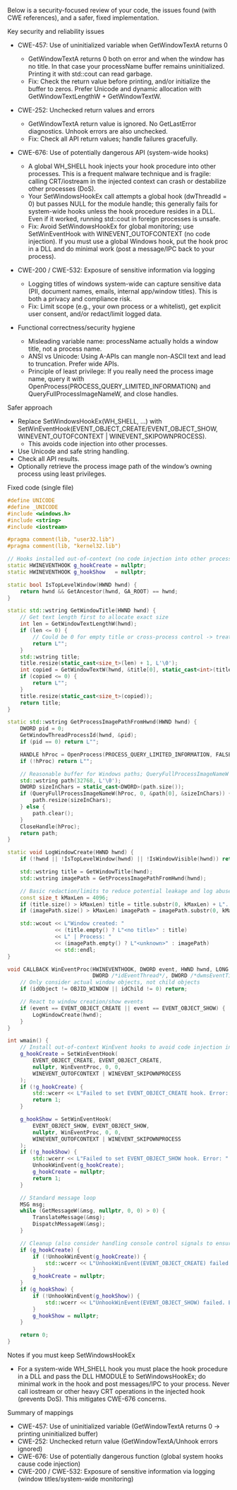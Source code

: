Below is a security-focused review of your code, the issues found (with CWE references), and a safer, fixed implementation.

Key security and reliability issues

- CWE-457: Use of uninitialized variable when GetWindowTextA returns 0
  - GetWindowTextA returns 0 both on error and when the window has no title. In that case your processName buffer remains uninitialized. Printing it with std::cout can read garbage.
  - Fix: Check the return value before printing, and/or initialize the buffer to zeros. Prefer Unicode and dynamic allocation with GetWindowTextLengthW + GetWindowTextW.

- CWE-252: Unchecked return values and errors
  - GetWindowTextA return value is ignored. No GetLastError diagnostics. Unhook errors are also unchecked.
  - Fix: Check all API return values; handle failures gracefully.

- CWE-676: Use of potentially dangerous API (system-wide hooks)
  - A global WH_SHELL hook injects your hook procedure into other processes. This is a frequent malware technique and is fragile: calling CRT/iostream in the injected context can crash or destabilize other processes (DoS).
  - Your SetWindowsHookEx call attempts a global hook (dwThreadId = 0) but passes NULL for the module handle; this generally fails for system-wide hooks unless the hook procedure resides in a DLL. Even if it worked, running std::cout in foreign processes is unsafe.
  - Fix: Avoid SetWindowsHookEx for global monitoring; use SetWinEventHook with WINEVENT_OUTOFCONTEXT (no code injection). If you must use a global Windows hook, put the hook proc in a DLL and do minimal work (post a message/IPC back to your process).

- CWE-200 / CWE-532: Exposure of sensitive information via logging
  - Logging titles of windows system-wide can capture sensitive data (PII, document names, emails, internal app/window titles). This is both a privacy and compliance risk.
  - Fix: Limit scope (e.g., your own process or a whitelist), get explicit user consent, and/or redact/limit logged data.

- Functional correctness/security hygiene
  - Misleading variable name: processName actually holds a window title, not a process name.
  - ANSI vs Unicode: Using A-APIs can mangle non-ASCII text and lead to truncation. Prefer wide APIs.
  - Principle of least privilege: If you really need the process image name, query it with OpenProcess(PROCESS_QUERY_LIMITED_INFORMATION) and QueryFullProcessImageNameW, and close handles.

Safer approach

- Replace SetWindowsHookEx(WH_SHELL, ...) with SetWinEventHook(EVENT_OBJECT_CREATE/EVENT_OBJECT_SHOW, WINEVENT_OUTOFCONTEXT | WINEVENT_SKIPOWNPROCESS).
  - This avoids code injection into other processes.
- Use Unicode and safe string handling.
- Check all API results.
- Optionally retrieve the process image path of the window’s owning process using least privileges.

Fixed code (single file)

```cpp
#define UNICODE
#define _UNICODE
#include <windows.h>
#include <string>
#include <iostream>

#pragma comment(lib, "user32.lib")
#pragma comment(lib, "kernel32.lib")

// Hooks installed out-of-context (no code injection into other processes)
static HWINEVENTHOOK g_hookCreate = nullptr;
static HWINEVENTHOOK g_hookShow   = nullptr;

static bool IsTopLevelWindow(HWND hwnd) {
    return hwnd && GetAncestor(hwnd, GA_ROOT) == hwnd;
}

static std::wstring GetWindowTitle(HWND hwnd) {
    // Get text length first to allocate exact size
    int len = GetWindowTextLengthW(hwnd);
    if (len <= 0) {
        // Could be 0 for empty title or cross-process control -> treat as empty
        return L"";
    }
    std::wstring title;
    title.resize(static_cast<size_t>(len) + 1, L'\0');
    int copied = GetWindowTextW(hwnd, &title[0], static_cast<int>(title.size()));
    if (copied <= 0) {
        return L"";
    }
    title.resize(static_cast<size_t>(copied));
    return title;
}

static std::wstring GetProcessImagePathFromHwnd(HWND hwnd) {
    DWORD pid = 0;
    GetWindowThreadProcessId(hwnd, &pid);
    if (pid == 0) return L"";

    HANDLE hProc = OpenProcess(PROCESS_QUERY_LIMITED_INFORMATION, FALSE, pid);
    if (!hProc) return L"";

    // Reasonable buffer for Windows paths; QueryFullProcessImageNameW will set actual size
    std::wstring path(32768, L'\0');
    DWORD sizeInChars = static_cast<DWORD>(path.size());
    if (QueryFullProcessImageNameW(hProc, 0, &path[0], &sizeInChars)) {
        path.resize(sizeInChars);
    } else {
        path.clear();
    }
    CloseHandle(hProc);
    return path;
}

static void LogWindowCreate(HWND hwnd) {
    if (!hwnd || !IsTopLevelWindow(hwnd) || !IsWindowVisible(hwnd)) return;

    std::wstring title = GetWindowTitle(hwnd);
    std::wstring imagePath = GetProcessImagePathFromHwnd(hwnd);

    // Basic redaction/limits to reduce potential leakage and log abuse
    const size_t kMaxLen = 4096;
    if (title.size() > kMaxLen) title = title.substr(0, kMaxLen) + L"...";
    if (imagePath.size() > kMaxLen) imagePath = imagePath.substr(0, kMaxLen) + L"...";

    std::wcout << L"Window created: "
               << (title.empty() ? L"<no title>" : title)
               << L" | Process: "
               << (imagePath.empty() ? L"<unknown>" : imagePath)
               << std::endl;
}

void CALLBACK WinEventProc(HWINEVENTHOOK, DWORD event, HWND hwnd, LONG idObject, LONG idChild,
                           DWORD /*idEventThread*/, DWORD /*dwmsEventTime*/) {
    // Only consider actual window objects, not child objects
    if (idObject != OBJID_WINDOW || idChild != 0) return;

    // React to window creation/show events
    if (event == EVENT_OBJECT_CREATE || event == EVENT_OBJECT_SHOW) {
        LogWindowCreate(hwnd);
    }
}

int wmain() {
    // Install out-of-context WinEvent hooks to avoid code injection into other processes
    g_hookCreate = SetWinEventHook(
        EVENT_OBJECT_CREATE, EVENT_OBJECT_CREATE,
        nullptr, WinEventProc, 0, 0,
        WINEVENT_OUTOFCONTEXT | WINEVENT_SKIPOWNPROCESS
    );
    if (!g_hookCreate) {
        std::wcerr << L"Failed to set EVENT_OBJECT_CREATE hook. Error: " << GetLastError() << std::endl;
        return 1;
    }

    g_hookShow = SetWinEventHook(
        EVENT_OBJECT_SHOW, EVENT_OBJECT_SHOW,
        nullptr, WinEventProc, 0, 0,
        WINEVENT_OUTOFCONTEXT | WINEVENT_SKIPOWNPROCESS
    );
    if (!g_hookShow) {
        std::wcerr << L"Failed to set EVENT_OBJECT_SHOW hook. Error: " << GetLastError() << std::endl;
        UnhookWinEvent(g_hookCreate);
        g_hookCreate = nullptr;
        return 1;
    }

    // Standard message loop
    MSG msg;
    while (GetMessageW(&msg, nullptr, 0, 0) > 0) {
        TranslateMessage(&msg);
        DispatchMessageW(&msg);
    }

    // Cleanup (also consider handling console control signals to ensure cleanup on Ctrl+C)
    if (g_hookCreate) {
        if (!UnhookWinEvent(g_hookCreate)) {
            std::wcerr << L"UnhookWinEvent(EVENT_OBJECT_CREATE) failed. Error: " << GetLastError() << std::endl;
        }
        g_hookCreate = nullptr;
    }
    if (g_hookShow) {
        if (!UnhookWinEvent(g_hookShow)) {
            std::wcerr << L"UnhookWinEvent(EVENT_OBJECT_SHOW) failed. Error: " << GetLastError() << std::endl;
        }
        g_hookShow = nullptr;
    }

    return 0;
}
```

Notes if you must keep SetWindowsHookEx

- For a system-wide WH_SHELL hook you must place the hook procedure in a DLL and pass the DLL HMODULE to SetWindowsHookEx; do minimal work in the hook and post messages/IPC to your process. Never call iostream or other heavy CRT operations in the injected hook (prevents DoS). This mitigates CWE-676 concerns.

Summary of mappings

- CWE-457: Use of uninitialized variable (GetWindowTextA returns 0 -> printing uninitialized buffer)
- CWE-252: Unchecked return value (GetWindowTextA/Unhook errors ignored)
- CWE-676: Use of potentially dangerous function (global system hooks cause code injection)
- CWE-200 / CWE-532: Exposure of sensitive information via logging (window titles/system-wide monitoring)